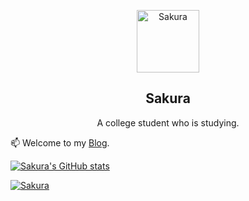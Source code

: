 <!---
Sakura-LZQ/Sakura-LZQ is a ✨ special ✨ repository because its `README.md` (this file) appears on your GitHub profile.
You can click the Preview link to take a look at your changes.
--->

<p align="center">
 <img width="100px" src="https://avatars.githubusercontent.com/u/95874936?s=400&u=eebcf40e9fda63b064223554077e8b14f0a58e4c&v=4" align="center" alt="Sakura" />
 <h2 align="center">Sakura</h2>
 <p align="center">A college student who is studying. </p>
</p>

📫 Welcome to my [Blog](https://125809.notion.site/Sakura-s-Blog-Post-b95fa581d2294e5fb53300851f38c8c0 "Sakura's Blog Post").  

[![Sakura's GitHub stats](https://github-readme-stats.vercel.app/api?username=Sakura-LZQ)](https://github.com/Sakura-LZQ)

[![Sakura](https://visitor-badge.laobi.icu/badge?page_id=Sakura-LZQ)](https://github.com/Sakura-LZQ)
